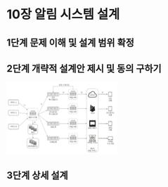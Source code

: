 # 10장 알림 시스템 설계

## 1단계 문제 이해 및 설계 범위 확정

## 2단계 개략적 설계안 제시 및 동의 구하기

<img src="images/notification.png" width=50%>

## 3단계 상세 설계

